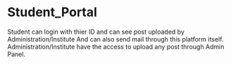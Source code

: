 # Student_Portal
Student can login with thier ID and can see post uploaded by Administration/Institute And can also send mail through this platform itself.
 Administration/Institute have the access to upload any post through Admin Panel.
